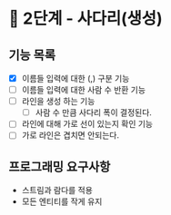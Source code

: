 # 🚀 2단계 - 사다리(생성)
## 기능 목록
- [x] 이름들 입력에 대한 (,) 구분 기능
- [ ] 이름들 입력에 대한 사람 수 반환 기능
- [ ] 라인을 생성 하는 기능
  - [ ] 사람 수 만큼 사다리 폭이 결정된다.
- [ ] 라인에 대해 가로 선이 있는지 확인 기능
- [ ] 가로 라인은 겹치면 안되는다.

## 프로그래밍 요구사항
- 스트림과 람다를 적용
- 모든 엔티티를 작게 유지